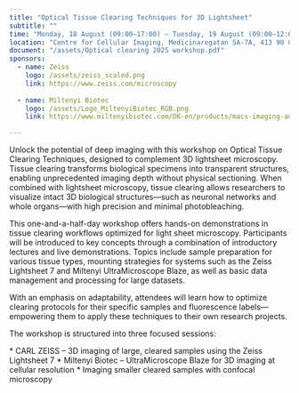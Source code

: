 ```yaml
---
title: "Optical Tissue Clearing Techniques for 3D Lightsheet"
subtitle: ""
time: "Monday, 18 August (09:00–17:00) – Tuesday, 19 August (09:00–12:00)"
location: "Centre for Cellular Imaging, Medicinaregatan 5A-7A, 413 90 Gothenburg"
document: "/assets/Optical clearing 2025 workshop.pdf"
sponsors:
  - name: Zeiss
    logo: /assets/zeiss_scaled.png
    link: https://www.zeiss.com/microscopy
    
  - name: Miltenyi Biotec
    logo: /assets/Logo_MiltenyiBiotec_RGB.png
    link: https://www.miltenyibiotec.com/DK-en/products/macs-imaging-and-spatial-biology.html?query=:relevance:allCategoriesOR:10000646

---
```

<p>
Unlock the potential of deep imaging with this workshop on Optical Tissue Clearing Techniques, designed to complement 3D lightsheet microscopy. Tissue clearing transforms biological specimens into transparent structures, enabling unprecedented imaging depth without physical sectioning. When combined with lightsheet microscopy, tissue clearing allows researchers to visualize intact 3D biological structures—such as neuronal networks and whole organs—with high precision and minimal photobleaching.
</p>
<p>
This one-and-a-half-day workshop offers hands-on demonstrations in tissue clearing workflows optimized for light sheet microscopy. Participants will be introduced to key concepts through a combination of introductory lectures and live demonstrations. Topics include sample preparation for various tissue types, mounting strategies for systems such as the Zeiss Lightsheet 7 and Miltenyi UltraMicroscope Blaze, as well as basic data management and processing for large datasets.
</p>
<p>
With an emphasis on adaptability, attendees will learn how to optimize clearing protocols for their specific samples and fluorescence labels—empowering them to apply these techniques to their own research projects.
</p>
<p>
The workshop is structured into three focused sessions:
<div class="bullet-div" markdown="1">
* CARL ZEISS – 3D imaging of large, cleared samples using the Zeiss Lightsheet 7
* Miltenyi Biotec – UltraMicroscope Blaze for 3D imaging at cellular resolution
* Imaging smaller cleared samples with confocal microscopy
</div>
</p>